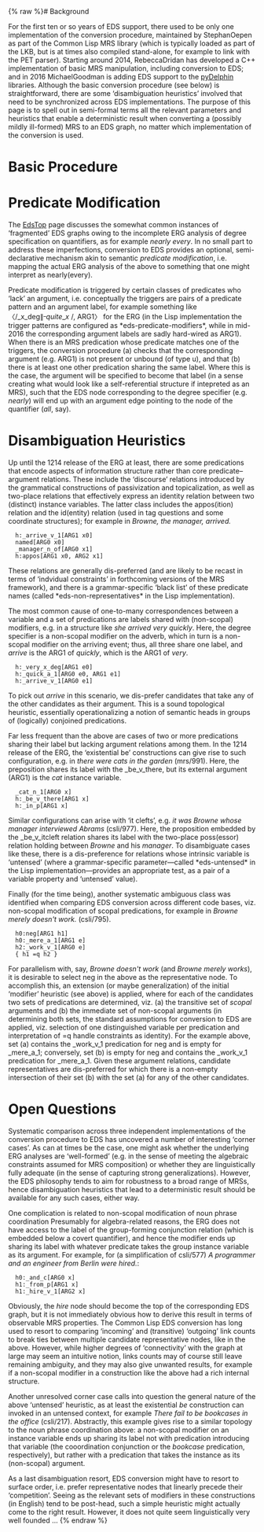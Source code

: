 {% raw %}# Background

For the first ten or so years of EDS support, there used to be only one
implementation of the conversion procedure, maintained by
StephanOepen as part of the Common Lisp MRS library
(which is typically loaded as part of the LKB, but is at times also
compiled stand-alone, for example to link with the PET parser). Starting
around 2014, RebeccaDridan has developed a C++
implementation of basic MRS manipulation, including conversion to EDS;
and in 2016 MichaelGoodman is adding EDS support to
the [pyDelphin](https://github.com/delph-in/pydelphin) libraries.
Although the basic conversion procedure (see below) is straightforward,
there are some ‘disambiguation heuristics’ involved that need to be
synchronized across EDS implementations. The purpose of this page is to
spell out in semi-formal terms all the relevant parameters and
heuristics that enable a deterministic result when converting a
(possibly mildly ill-formed) MRS to an EDS graph, no matter which
implementation of the conversion is used.

# Basic Procedure

# Predicate Modification

The [EdsTop](https://blog.inductorsoftware.com/docsproto/tools/EdsTop) page discusses the somewhat common instances of
‘fragmented’ EDS graphs owing to the incomplete ERG analysis of degree
specification on quantifiers, as for example *nearly every*. In no small
part to address these imperfections, conversion to EDS provides an
optional, semi-declarative mechanism akin to semantic *predicate
modification*, i.e. mapping the actual ERG analysis of the above to
something that one might interpret as nearly(every).

Predicate modification is triggered by certain classes of predicates who
‘lack’ an argument, i.e. conceptually the triggers are pairs of a
predicate pattern and an argument label, for example something like
〈/\_x\_deg$\|^\_quite\_x$ /, ARG1〉 for the ERG (in the Lisp
implementation the trigger patterns are configured as
\*eds-predicate-modifiers\*, while in mid-2016 the corresponding
argument labels are sadly hard-wired as ARG1). When there is an MRS
predication whose predicate matches one of the triggers, the conversion
procedure (a) checks that the corresponding argument (e.g. ARG1) is not
present or unbound (of type u), and that (b) there is at least one other
predication sharing the same label. Where this is the case, the argument
will be specified to become that label (in a sense creating what would
look like a self-referential structure if intepreted as an MRS), such
that the EDS node corresponding to the degree specifier (e.g. *nearly*)
will end up with an argument edge pointing to the node of the quantifier
(*all*, say).

# Disambiguation Heuristics

Up until the 1214 release of the ERG at least, there are some
predications that encode aspects of information structure rather than
core predicate–argument relations. These include the ‘discourse’
relations introduced by the grammatical constructions of passivization
and topicalization, as well as two-place relations that effectively
express an identity relation between two (distinct) instance variables.
The latter class includes the appos(ition) relation and the id(entity)
relation (used in tag questions and some coordinate structures); for
example in *Browne, the manager, arrived.*

      h:_arrive_v_1[ARG1 x0]
      named[ARG0 x0]
      _manager_n_of[ARG0 x1]
      h:appos[ARG1 x0, ARG2 x1]

These relations are generally dis-preferred (and are likely to be recast
in terms of ‘indvidual constraints’ in forthcoming versions of the MRS
framework), and there is a grammar-specific ‘black list’ of these
predicate names (called \*eds-non-representatives\* in the Lisp
implementation).

The most common cause of one-to-many correspondences between a variable
and a set of predications are labels shared with (non-scopal) modifiers,
e.g. in a structure like *she arrived very quickly*. Here, the degree
specifier is a non-scopal modifier on the adverb, which in turn is a
non-scopal modifier on the arriving event; thus, all three share one
label, and *arrive* is the ARG1 of *quickly*, which is the ARG1 of
*very*.

      h:_very_x_deg[ARG1 e0]
      h:_quick_a_1[ARG0 e0, ARG1 e1]
      h:_arrive_v_1[ARG0 e1]

To pick out *arrive* in this scenario, we dis-prefer candidates that
take any of the other candidates as their argument. This is a sound
topological heuristic, essentially operationalizing a notion of semantic
heads in groups of (logically) conjoined predications.

Far less frequent than the above are cases of two or more predications
sharing their label but lacking argument relations among them. In the
1214 release of the ERG, the ‘existential be’ constructions can give
rise to such configuration, e.g. in *there were cats in the garden*
(mrs/991). Here, the preposition shares its label with the
\_be\_v\_there, but its external argument (ARG1) is the *cat* instance
variable.

      _cat_n_1[ARG0 x]
      h:_be_v_there[ARG1 x]
      h:_in_p[ARG1 x]

Similar configurations can arise with ‘it clefts’, e.g. *it was Browne
whose manager interviewed Abrams* (csli/977). Here, the proposition
embedded by the \_be\_v\_itcleft relation shares its label with the
two-place poss(essor) relation holding between *Browne* and his
*manager*. To disambiguate cases like these, there is a dis-preference
for relations whose intrinsic variable is ‘untensed’ (where a
grammar-specific parameter—called \*eds-untensed\* in the Lisp
implementation—provides an appropriate test, as a pair of a variable
property and ‘untensed’ value).

Finally (for the time being), another systematic ambiguous class was
identified when comparing EDS conversion across different code bases,
viz. non-scopal modification of scopal predications, for example in
*Browne merely doesn't work.* (csli/795).

      h0:neg[ARG1 h1]
      h0:_mere_a_1[ARG1 e]
      h2:_work_v_1[ARG0 e]
      { h1 =q h2 }

For parallelism with, say, *Browne doesn't work* (and *Browne merely
works*), it is desirable to select neg in the above as the
representative node. To accomplish this, an extension (or maybe
generalization) of the initial ‘modifier’ heuristic (see above) is
applied, where for each of the candidates two sets of predications are
determined, viz. (a) the transitive set of *scopal* arguments and (b)
the immediate set of non-scopal arguments (in determining both sets, the
standard assumptions for conversion to EDS are applied, viz. selection
of one distinguished variable per predication and interpretation of =q
handle constraints as identity). For the example above, set (a) contains
the \_work\_v\_1 predication for neg and is empty for \_mere\_a\_1;
conversely, set (b) is empty for neg and contains the \_work\_v\_1
predication for \_mere\_a\_1. Given these argument relations, candidate
representatives are dis-preferred for which there is a non-empty
intersection of their set (b) with the set (a) for any of the other
candidates.

# Open Questions

Systematic comparison across three independent implementations of the
conversion procedure to EDS has uncovered a number of interesting
‘corner cases’. As can at times be the case, one might ask whether the
underlying ERG analyses are ‘well-formed’ (e.g. in the sense of meeting
the algebraic constraints assumed for MRS composition) or whether they
are linguistically fully adequate (in the sense of capturing strong
generalizations). However, the EDS philosophy tends to aim for
robustness to a broad range of MRSs, hence disambiguation heuristics
that lead to a deterministic result should be available for any such
cases, either way.

One complication is related to non-scopal modification of noun phrase
coordination Presumably for algebra-related reasons, the ERG does not
have access to the label of the group-forming conjunction relation
(which is embedded below a covert quantifier), and hence the modifier
ends up sharing its label with whatever predicate takes the group
instance variable as its argument. For example, for (a simplification of
csli/577) *A programmer and an engineer from Berlin were hired.*:

      h0:_and_c[ARG0 x]
      h1:_from_p[ARG1 x]
      h1:_hire_v_1[ARG2 x]

Obviously, the *hire* node should become the top of the corresponding
EDS graph, but it is not immediately obvious how to derive this result
in terms of observable MRS properties. The Common Lisp EDS conversion
has long used to resort to comparing ‘incoming’ and (transitive)
‘outgoing’ link counts to break ties between multiple candidate
representative nodes, like in the above. However, while higher degrees
of ‘connectivity’ with the graph at large may seem an intuitive notion,
links counts may of course still leave remaining ambiguity, and they may
also give unwanted results, for example if a non-scopal modifier in a
construction like the above had a rich internal structure.

Another unresolved corner case calls into question the general nature of
the above ‘untensed’ heuristic, as at least the existential *be*
construction can invoked in an untensed context, for example *There fail
to be bookcases in the office* (csli/217). Abstractly, this example
gives rise to a similar topology to the noun phrase coordination above:
a non-scopal modifier on an instance variable ends up sharing its label
not with predication introducing that variable (the cooordination
conjunction or the *bookcase* predication, respectively), but rather
with a predication that takes the instance as its (non-scopal) argument.

As a last disambiguation resort, EDS conversion might have to resort to
surface order, i.e. prefer representative nodes that linearly precede
their ‘competition’. Seeing as the relevant sets of modifiers in these
constructions (in English) tend to be post-head, such a simple heuristic
might actually come to the right result. However, it does not quite seem
linguistically very well founded ...
<update date omitted for speed>{% endraw %}